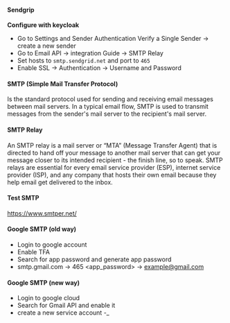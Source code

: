 #### Sendgrip

**Configure with keycloak**

- Go to Settings and Sender Authentication
  Verify a Single Sender -> create a new sender
- Go to Email API -> integration Guide -> SMTP Relay
- Set hosts to `smtp.sendgrid.net` and port to `465`
- Enable SSL -> Authentication -> Username and Password

#### SMTP (Simple Mail Transfer Protocol)

Is the standard protocol used for sending and receiving email messages between mail servers. In a typical email flow,
SMTP is used to transmit messages from the sender's mail server to the recipient's mail server.

#### SMTP Relay

An SMTP relay is a mail server or “MTA” (Message Transfer Agent) that is directed to hand off your message to another
mail server that can get your message closer to its intended recipient - the finish line, so to speak. SMTP relays are
essential for every email service provider (ESP), internet service provider (ISP), and any company that hosts their own
email because they help email get delivered to the inbox.

#### Test SMTP

https://www.smtper.net/

#### Google SMTP (old way)

- Login to google account
- Enable TFA
- Search for app password and generate app password
- smtp.gmail.com -> 465 <app_password> -> example@gmail.com

#### Google SMTP (new way)

- Login to google cloud
- Search for Gmail API and enable it
- create a new service account
  -_  
